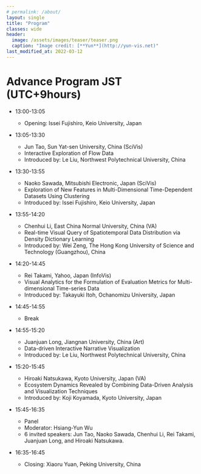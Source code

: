 ```yaml
---
# permalink: /about/
layout: single
title: "Program"
classes: wide
header:
  image: /assets/images/teaser/teaser.png
  caption: "Image credit: [**Yun**](http://yun-vis.net)"
last_modified_at: 2022-03-12
---
```


# Advance Program JST (UTC+9hours)

* 13:00-13:05
  * Opening: Issei Fujishiro, Keio University, Japan

* 13:05-13:30
  * Jun Tao, Sun Yat-sen University, China (SciVis)
  * Interactive Exploration of Flow Data
  * Introduced by: Le Liu, Northwest Polytechnical University, China

* 13:30-13:55
  * Naoko Sawada, Mitsubishi Electronic, Japan (SciVis)
  * Exploration of New Features in Multi-Dimensional Time-Dependent Datasets Using Clustering
  * Introduced by: Issei Fujishiro, Keio University, Japan

* 13:55-14:20
  * Chenhui Li, East China Normal University, China (VA)
  * Real-time Visual Query of Spatiotemporal Data Distribution via Density Dictionary Learning
  * Introduced by: Wei Zeng, The Hong Kong University of Science and Technology (Guangzhou), China

* 14:20-14:45
  * Rei Takami, Yahoo, Japan (InfoVis)
  * Visual Analytics for the Formulation of Evaluation Metrics for Multi-dimensional Time-series Data
  * Introduced by: Takayuki Itoh, Ochanomizu University, Japan

* 14:45-14:55
  * Break

* 14:55-15:20
  * Juanjuan Long, Jiangnan University, China (Art)
  * Data-driven Interactive Narrative Visualization
  * Introduced by: Le Liu, Northwest Polytechnical University, China

* 15:20-15:45
  * Hiroaki Natsukawa, Kyoto University, Japan (VA)
  * Ecosystem Dynamics Revealed by Combining Data-Driven Analysis and Visualization Techniques
  * Introduced by: Koji Koyamada, Kyoto University, Japan

* 15:45-16:35
  * Panel
  * Moderator: Hsiang-Yun Wu
  * 6 invited speakers: Jun Tao, Naoko Sawada, Chenhui Li, Rei Takami, Juanjuan Long, and Hiroaki Natsukawa.

* 16:35-16:45
  * Closing: Xiaoru Yuan, Peking University, China
